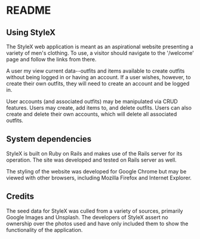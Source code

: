 # README

## Using StyleX

The StyleX web application is meant as an aspirational website presenting a variety of men's clothing.  To use, a visitor should navigate to the '/welcome' page and follow the links from there.  

A user my view current data--outfits and items available to create outfits without being logged in or having an account.  If a user wishes, however, to create their own outfits, they will need to create an account and be logged in.  

User accounts (and associated outfits) may be manipulated via CRUD features.  Users may create, add items to, and delete outfits.  Users can also create and delete their own accounts, which will delete all associated outfits.  

## System dependencies

StyleX is built on Ruby on Rails and makes use of the Rails server for its operation.  The site was developed and tested on Rails server as well. 

The styling of the website was developed for Google Chrome but may be viewed with other browsers, including Mozilla Firefox and Internet Explorer.  

## Credits

The seed data for StyleX was culled from a variety of sources, primarily Google Images and Unsplash.  The developers of StyleX assert no ownership over the photos used and have only included them to show the functionality of the application.  


